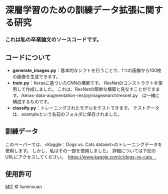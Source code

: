# 深層学習のための訓練データ拡張に関する研究

### これは私の卒業論文のソースコードです。

## コードについて

- **generate_images.py**：基本的なシフトを行うことで、1つの画像から100枚の画像を生成できます。
- **train.py**：Kerasに基づいたCNNの構築です。 ResNetのコンストラクトを使用して作成しました。 これは、ResNetの簡単な構築と見なすことができます。/keras-data-augmentation-res/pyimagesearch/resnet.py　は一緒に構成するものです。
- **classify.py**：トレーニングされたモデルをテストできます。 テストデータは、exampleという名前のフォルダに保存されました。

## 訓練データ

このペーパーでは、<Kaggle：Dogs vs. Cats dataset>のトレーニングデータを使用します。 しかし、私はその一部を使用しました。 詳細については下記のURLにアクセスしてください。　https://www.kaggle.com/c/dogs-vs-cats　

## 使用許可

[MIT](https://choosealicense.com/licenses/mit/) © liuminxuan
